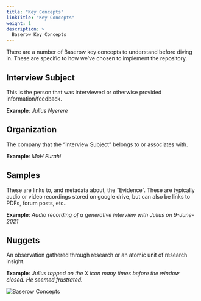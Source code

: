 ```yaml
---
title: "Key Concepts"
linkTitle: "Key Concepts"
weight: 1
description: >
  Baserow Key Concepts
---
```


There are a number of Baserow key concepts to understand before diving in. These are specific to how we’ve chosen to implement the repository.

## Interview Subject

This is the person that was interviewed or otherwise provided information/feedback. 

**Example**: *Julius Nyerere*

## Organization

The company that the “Interview Subject” belongs to or associates with.

**Example**: *MoH Furahi*

## Samples

These are links to, and metadata about, the “Evidence”. These are typically audio or video recordings stored on google drive, but can also be links to PDFs, forum posts, etc..

**Example**: *Audio recording of a generative interview with Julius on 9-June-2021*

## Nuggets

An observation gathered through research or an atomic unit of research insight.

**Example**: *Julius tapped on the X icon many times before the window closed. He seemed frustrated.*

![Baserow Concepts](../images/concepts.png)
